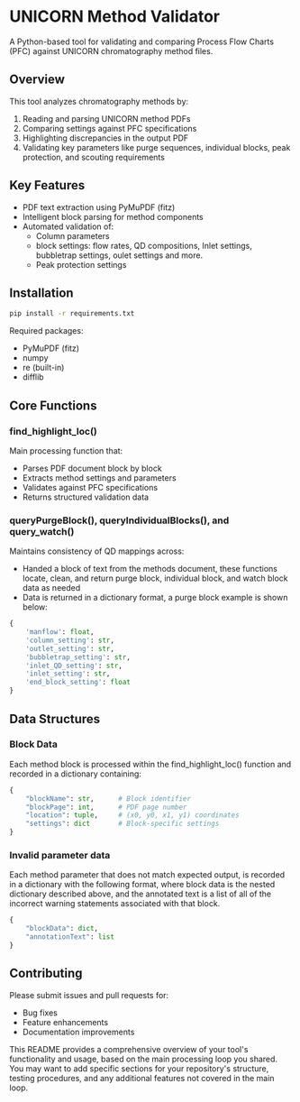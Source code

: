 
# UNICORN Method Validator
A Python-based tool for validating and comparing Process Flow Charts (PFC) against UNICORN chromatography method files.

## Overview
This tool analyzes chromatography methods by:
1. Reading and parsing UNICORN method PDFs
2. Comparing settings against PFC specifications
3. Highlighting discrepancies in the output PDF
4. Validating key parameters like purge sequences, individual blocks, peak protection, and scouting requirements

## Key Features
- PDF text extraction using PyMuPDF (fitz)
- Intelligent block parsing for method components
- Automated validation of:
  - Column parameters
  - block settings: flow rates, QD compositions, Inlet settings, bubbletrap settings, oulet settings and more.
  - Peak protection settings

## Installation
```bash
pip install -r requirements.txt
```

Required packages:
- PyMuPDF (fitz)
- numpy
- re (built-in)
- difflib


## Core Functions

### find_highlight_loc()
Main processing function that:
- Parses PDF document block by block
- Extracts method settings and parameters
- Validates against PFC specifications
- Returns structured validation data


### queryPurgeBlock(), queryIndividualBlocks(), and query_watch()
Maintains consistency of QD mappings across:
- Handed a block of text from the methods document, these functions locate, clean, and return purge block, individual block, and watch block data as needed
- Data is returned in a dictionary format, a purge block example is shown below:

```python
{
    'manflow': float,
    'column_setting': str,
    'outlet_setting': str,
    'bubbletrap_setting': str,
    'inlet_QD_setting': str,
    'inlet_setting': str,
    'end_block_setting': float
}
```


## Data Structures

### Block Data
Each method block is processed within the find_highlight_loc() function and recorded in a dictionary containing:
```python
{
    "blockName": str,      # Block identifier
    "blockPage": int,      # PDF page number
    "location": tuple,     # (x0, y0, x1, y1) coordinates
    "settings": dict       # Block-specific settings
}
```

### Invalid parameter data
Each method parameter that does not match expected output, is recorded in a dictionary with the following format, where block data is the nested 
dictionary described above, and the annotated text is a list of all of the incorrect warning statements associated with that block.
```python
{
    "blockData": dict,
    "annotationText": list
}
```

## Contributing
Please submit issues and pull requests for:
- Bug fixes
- Feature enhancements
- Documentation improvements


This README provides a comprehensive overview of your tool's functionality and usage, based on the main processing loop you shared. You may want to add specific sections for your repository's structure, testing procedures, and any additional features not covered in the main loop.
